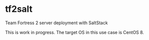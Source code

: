 # tf2salt
Team Fortress 2 server deployment with SaltStack

This is work in progress. The target OS in this use case is CentOS 8.